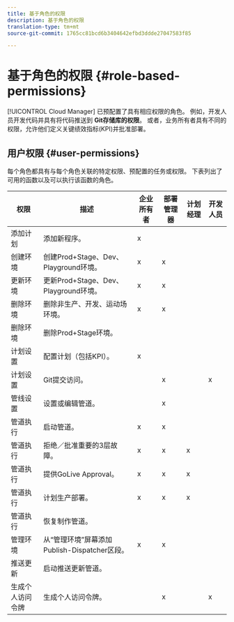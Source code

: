 ```yaml
---
title: 基于角色的权限
description: 基于角色的权限
translation-type: tm+mt
source-git-commit: 1765cc81bcd6b3404642efbd3ddde27047583f85

---
```



# 基于角色的权限 {#role-based-permissions}

[!UICONTROL Cloud Manager] 已预配置了具有相应权限的角色。 例如，开发人员开发代码并具有将代码推送到 **Git存储库的权限**。 或者，业务所有者具有不同的权限，允许他们定义关键绩效指标(KPI)并批准部署。

## 用户权限 {#user-permissions}

每个角色都具有与每个角色关联的特定权限、预配置的任务或权限。 下表列出了可用的函数以及可以执行该函数的角色。

| 权限 | 描述 | 企业所有者 | 部署管理器 | 计划经理 | 开发人员 |
|--- |--- |--- |--- |--- |--- |
| 添加计划 | 添加新程序。 | x |  |  |  |
| 创建环境 | 创建Prod+Stage、Dev、Playground环境。 | x | x |  |  |
| 更新环境 | 更新Prod+Stage、Dev、Playground环境。 | x | x |  |  |
| 删除环境 | 删除非生产、开发、运动场环境。 | x | x |  |  |
| 删除环境 | 删除Prod+Stage环境。 |  |  |  |  |
| 计划设置 | 配置计划（包括KPI）。 | x |  |  |  |
| 计划设置 | Git提交访问。 |  | x |  | x |
| 管线设置 | 设置或编辑管道。 |  | x |  |  |
| 管道执行 | 启动管道。 | x | x |  |  |
| 管道执行 | 拒绝／批准重要的3层故障。 | x | x | x |  |
| 管道执行 | 提供GoLive Approval。 | x | x | x |  |
| 管道执行 | 计划生产部署。 | x | x | x |  |
| 管道执行 | 恢复制作管道。 |  |  |  |  |
| 管理环境 | 从“管理环境”屏幕添加Publish-Dispatcher区段。 | x | x |  |  |  |
| 推送更新 | 启动推送更新管道。 |  |  |  |  |
| 生成个人访问令牌 | 生成个人访问令牌。 |  | x |  | x |

